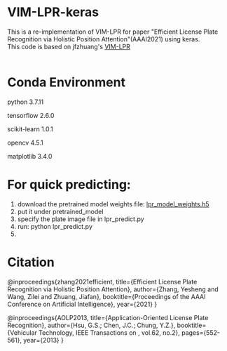 # VIM-LPR-keras
This is a re-implementation of VIM-LPR for paper "Efficient License Plate Recognition via Holistic Position Attention"(AAAI2021) using keras.
<br>
This code is based on jfzhuang's [VIM-LPR](https://github.com/jfzhuang/VIM-LPR)
<br><br>

# Conda Environment
python                  3.7.11

tensorflow              2.6.0

scikit-learn             1.0.1

opencv                    4.5.1

matplotlib               3.4.0


# For quick predicting:
1. download the pretrained model weights file: [lpr_model_weights.h5](https://drive.google.com/file/d/1tGOftwEzOXETH8k4qvEGdRA0Tuir2KdP/view?usp=sharing)
2. put it under pretrained_model
3. specify the plate image file in lpr_predict.py
4.  run: python lpr_predict.py
5.  

# Citation

@inproceedings{zhang2021efficient,
  title={Efficient License Plate Recognition via Holistic Position Attention},
  author={Zhang, Yesheng and Wang, Zilei and Zhuang, Jiafan},
  booktitle={Proceedings of the AAAI Conference on Artificial Intelligence},
  year={2021}
}

@inproceedings{AOLP2013,
  title={Application-Oriented License Plate Recognition},
  author={Hsu, G.S.; Chen, J.C.; Chung, Y.Z.},
  booktitle={Vehicular Technology, IEEE Transactions on , vol.62, no.2},
  pages={552-561},
  year={2013}
}


